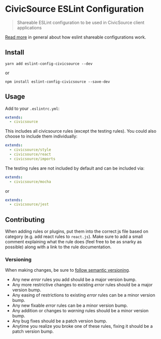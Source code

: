 # CivicSource ESLint Configuration

> Shareable ESLint configuration to be used in CivicSource client applications

[Read more](http://eslint.org/docs/developer-guide/shareable-configs) in general about how eslint shareable configurations work.

## Install

```
yarn add eslint-config-civicsource --dev
```

or

```
npm install eslint-config-civicsource --save-dev
```

## Usage

Add to your `.eslintrc.yml`:

```yaml
extends:
  - civicsource
```

This includes all civicsource rules (except the testing rules). You could also choose to include them individually:

```yaml
extends:
  - civicsource/style
  - civicsource/react
  - civicsource/imports
```

The testing rules are not included by default and can be included via:

```yaml
extends:
  - civicsource/mocha
```

or

```yaml
extends:
  - civicsource/jest
```

## Contributing

When adding rules or plugins, put them into the correct js file based on category (e.g. add react rules to `react.js`). Make sure to add a small comment explaining what the rule does (feel free to be as snarky as possible) along with a link to the rule documentation.

### Versioning

When making changes, be sure to [follow semantic versioning](http://semver.org/).

* Any new _error_ rules you add should be a major version bump.
* Any more restrictive changes to existing _error_ rules should be a major version bump.
* Any easing of restrictions to existing _error_ rules can be a minor version bump.
* Any new fixable _error_ rules can be a minor version bump. 
* Any addition or changes to _warning_ rules should be a minor version bump.
* Any bug fixes should be a patch version bump.
* Anytime you realize you broke one of these rules, fixing it should be a patch version bump.